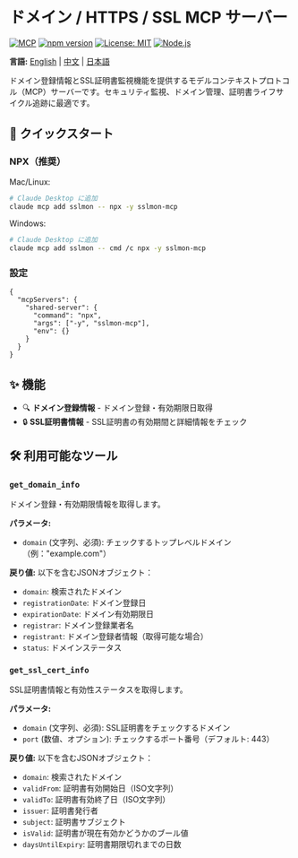 # ドメイン / HTTPS / SSL MCP サーバー

[![MCP](https://img.shields.io/badge/Model%20Context%20Protocol-MCP-blue)](https://modelcontextprotocol.io/) [![npm version](https://img.shields.io/npm/v/sslmon-mcp.svg)](https://www.npmjs.com/package/sslmon-mcp) [![License: MIT](https://img.shields.io/badge/License-MIT-yellow.svg)](https://opensource.org/licenses/MIT) [![Node.js](https://img.shields.io/badge/Node.js-18+-green.svg)](https://nodejs.org/)


**言語:** [English](README.md) | [中文](README-zh.md) | [日本語](README-ja.md)

ドメイン登録情報とSSL証明書監視機能を提供するモデルコンテキストプロトコル（MCP）サーバーです。セキュリティ監視、ドメイン管理、証明書ライフサイクル追跡に最適です。

## 🚀 クイックスタート

### NPX（推奨）
Mac/Linux:
```bash
# Claude Desktop に追加
claude mcp add sslmon -- npx -y sslmon-mcp
```
Windows:
```bash
# Claude Desktop に追加
claude mcp add sslmon -- cmd /c npx -y sslmon-mcp
```
### 設定
```
{
  "mcpServers": {
    "shared-server": {
      "command": "npx",
      "args": ["-y", "sslmon-mcp"],
      "env": {}
    }
  }
}
```

## ✨ 機能

- 🔍 **ドメイン登録情報** - ドメイン登録・有効期限日取得
- 🔒 **SSL証明書情報** - SSL証明書の有効期間と詳細情報をチェック

## 🛠️ 利用可能なツール

### `get_domain_info`
ドメイン登録・有効期限情報を取得します。

**パラメータ:**
- `domain` (文字列、必須): チェックするトップレベルドメイン（例："example.com"）

**戻り値:** 以下を含むJSONオブジェクト：
- `domain`: 検索されたドメイン
- `registrationDate`: ドメイン登録日
- `expirationDate`: ドメイン有効期限日
- `registrar`: ドメイン登録業者名
- `registrant`: ドメイン登録者情報（取得可能な場合）
- `status`: ドメインステータス

### `get_ssl_cert_info`
SSL証明書情報と有効性ステータスを取得します。

**パラメータ:**
- `domain` (文字列、必須): SSL証明書をチェックするドメイン
- `port` (数値、オプション): チェックするポート番号（デフォルト: 443）

**戻り値:** 以下を含むJSONオブジェクト：
- `domain`: 検索されたドメイン
- `validFrom`: 証明書有効開始日（ISO文字列）
- `validTo`: 証明書有効終了日（ISO文字列）
- `issuer`: 証明書発行者
- `subject`: 証明書サブジェクト
- `isValid`: 証明書が現在有効かどうかのブール値
- `daysUntilExpiry`: 証明書期限切れまでの日数